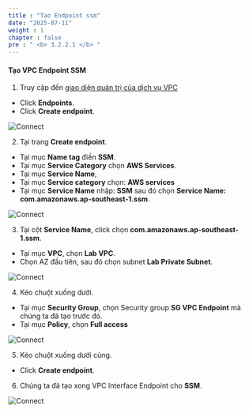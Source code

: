 ```yaml
---
title : "Tạo Endpoint ssm"
date: "2025-07-11"
weight : 1
chapter : false
pre : " <b> 3.2.2.1 </b> "
---
```



#### Tạo VPC Endpoint SSM

1. Truy cập đến [giao diện quản trị của dịch vụ VPC](https://console.aws.amazon.com/vpc/home)
  + Click **Endpoints**.
  + Click **Create endpoint**.
  
![Connect](/images/3.connect/005-connect.png)

2. Tại trang **Create endpoint**.
  + Tại mục **Name tag** điền **SSM**.
  + Tại mục **Service Category** chọn **AWS Services**.
  + Tại mục **Service Name**,
  + Tại mục **Service category** chọn:  **AWS services**
  + Tại mục **Service Name** nhập: **SSM** sau đó chọn **Service Name: com.amazonaws.ap-southeast-1.ssm**.

![Connect](/images/3.connect/006-connect.png)

3. Tại cột **Service Name**, click chọn **com.amazonaws.ap-southeast-1.ssm**.
  + Tại mục **VPC**, chọn **Lab VPC**.
  + Chọn AZ đầu tiên, sau đó chọn subnet **Lab Private Subnet**.
  
![Connect](/images/3.connect/007-connect.png)

4. Kéo chuột xuống dưới.
  + Tại mục **Security Group**, chọn Security group **SG VPC Endpoint** mà chúng ta đã tạo trước đó.
  + Tại mục **Policy**, chọn **Full access**

![Connect](/images/3.connect/008-connect.png)

5. Kéo chuột xuống dưới cùng.
  + Click **Create endpoint**.

6. Chúng ta đã tạo xong VPC Interface Endpoint cho **SSM**.


![Connect](/images/3.connect/011-connect.png)
